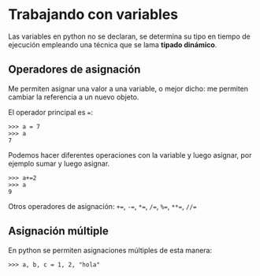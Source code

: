 # Trabajando con variables

Las variables en python no se declaran, se determina su tipo en tiempo de ejecución empleando una técnica que se lama **tipado dinámico**.

	
## Operadores de asignación

Me permiten asignar una valor a una variable, o mejor dicho: me permiten cambiar la referencia a un nuevo objeto.

El operador principal es `=`:

	>>> a = 7
	>>> a
	7

Podemos hacer diferentes operaciones con la variable y luego asignar, por ejemplo sumar y luego asignar.

	>>> a+=2
	>>> a
	9

Otros operadores de asignación: `+=`, `-=`, `*=`, `/=`, `%=`, `**=`, `//=`

## Asignación múltiple

En python se permiten asignaciones múltiples de esta manera:

	>>> a, b, c = 1, 2, "hola"